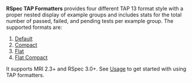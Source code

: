 **RSpec TAP Formatters** provides four different TAP 13 format style with 
a proper nested display of example groups and includes stats for the total 
number of passed, failed, and pending tests per example group. The supported 
formats are:

1. [Default](default_formatter.md)
2. [Compact](compact_formatter.md)
3. [Flat](flat_formatter.md)
4. [Flat Compact](flat_compact_formatter.md)

It supports MRI 2.3+ and RSpec 3.0+. See [Usage](usage.md) to get started 
with using TAP formatters.
